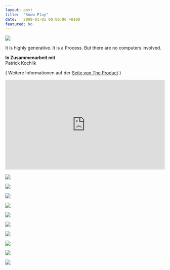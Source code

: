 ```yaml
---
layout: post
title:  "Snow Play"
date:   2009-01-01 00:00:00 +0100
featured: No
---
```


![](/assets/2009-01-01-Snow_Play/snow-play-01.jpg)

It is highly generative. It is a Process. But there are no computers involved.

**‌In Zusammenarbeit mit**   
Patrick Kochlik

( Weitere Informationen auf der <a href="https://web.archive.org/web/20150812070745/http://www.the-product.org/snow-play">Seite von The Product</a> )

<div style="padding:56.25% 0 0 0;margin-bottom: 15px;position:relative;"><iframe src="https://player.vimeo.com/video/38880405?h=af435ca477&title=0&byline=0&portrait=0" style="position:absolute;top:0;left:0;width:100%;height:100%;" frameborder="0" allow="autoplay; fullscreen; picture-in-picture" allowfullscreen></iframe></div><script src="https://player.vimeo.com/api/player.js"></script>

![](/assets/2009-01-01-Snow_Play/snow-play-02.jpg)

![](/assets/2009-01-01-Snow_Play/snow-play-03.jpg)

![](/assets/2009-01-01-Snow_Play/snow-play-04.jpg)

![](/assets/2009-01-01-Snow_Play/snow-play-05.jpg)

![](/assets/2009-01-01-Snow_Play/snow-play-06.jpg)

![](/assets/2009-01-01-Snow_Play/snow-play-07.jpg)

![](/assets/2009-01-01-Snow_Play/snow-play-08.jpg)

![](/assets/2009-01-01-Snow_Play/snow-play-09.jpg)

![](/assets/2009-01-01-Snow_Play/snow-play-10.jpg)

![](/assets/2009-01-01-Snow_Play/snow-play-11.jpg)

